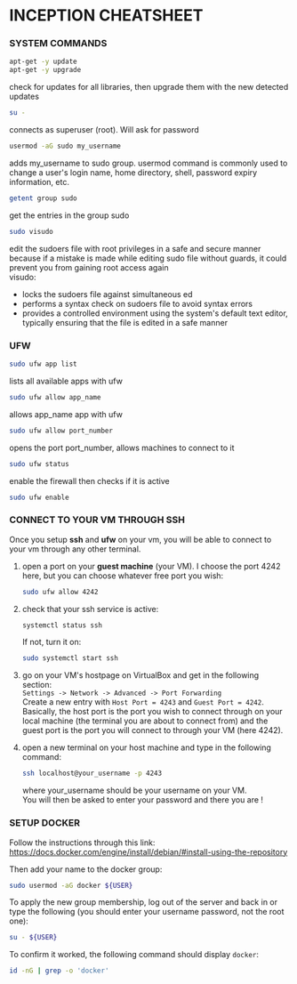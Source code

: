 # INCEPTION CHEATSHEET

### SYSTEM COMMANDS

``` bash
apt-get -y update
apt-get -y upgrade
```
check for updates for all libraries, then upgrade them with the new detected updates

``` bash
su -
```
connects as superuser (root). Will ask for password

``` bash
usermod -aG sudo my_username
```
adds my_username to sudo group.
usermod command is commonly used to change a user's login name, home directory, shell, password expiry information, etc.

``` bash
getent group sudo
```
get the entries in the group sudo

``` bash
sudo visudo
```
edit the sudoers file with root privileges in a safe and secure manner because if a mistake is made while editing sudo file without guards, it could prevent you from gaining root access again  
visudo:
- locks the sudoers file against simultaneous ed
- performs a syntax check on sudoers file to avoid syntax errors
- provides a controlled environment using the system's default text editor, typically ensuring that the file is edited in a safe manner  
  
### UFW

``` bash
sudo ufw app list
```
lists all available apps with ufw

``` bash
sudo ufw allow app_name
```
allows app_name app with ufw

``` bash
sudo ufw allow port_number
```
opens the port port_number, allows machines to connect to it

``` bash
sudo ufw status
```
enable the firewall then checks if it is active

``` bash
sudo ufw enable
```


### CONNECT TO YOUR VM THROUGH SSH

Once you setup **ssh** and **ufw** on your vm, you will be able to connect to your vm through any other terminal.

1. open a port on your **guest machine** (your VM). I choose the port 4242 here, but you can choose whatever free port you wish:
    ``` bash
    sudo ufw allow 4242
    ```

2. check that your ssh service is active:
    ``` bash
    systemctl status ssh
    ```

    If not, turn it on:
    ```bash
    sudo systemctl start ssh
    ```

3. go on your VM's hostpage on VirtualBox and get in the following section:  
    ```Settings -> Network -> Advanced -> Port Forwarding ```  
Create a new entry with ```Host Port = 4243``` and ```Guest Port = 4242```.  
Basically, the host port is the port you wish to connect through on your local machine (the terminal you are about to connect from) and the guest port is the port you will connect to through your VM (here 4242).

4. open a new terminal on your host machine and type in the following command:
    ```bash
    ssh localhost@your_username -p 4243
    ```  
    where your_username should be your username on your VM.  
    You will then be asked to enter your password and there you are !

### SETUP DOCKER

Follow the instructions through this link: https://docs.docker.com/engine/install/debian/#install-using-the-repository

Then add your name to the docker group:
```bash
sudo usermod -aG docker ${USER}
```
To apply the new group membership, log out of the server and back in or type the following (you should enter your username password, not the root one):
```bash
su - ${USER}
```

To confirm it worked, the following command should display ```docker```:
```bash
id -nG | grep -o 'docker'
```